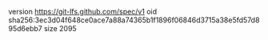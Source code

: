 version https://git-lfs.github.com/spec/v1
oid sha256:3ec3d04f648ce0ace7a88a74365b1f1896f06846d3715a38e5fd57d895d6ebb7
size 2095
